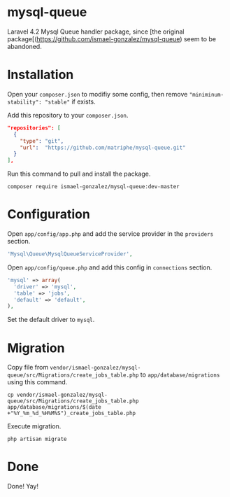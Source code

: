 # mysql-queue
Laravel 4.2 Mysql Queue handler package, since [the original package[(https://github.com/ismael-gonzalez/mysql-queue) seem to be abandoned.

# Installation

Open your `composer.json` to modifiy some config, then remove `"miniminum-stability": "stable"` if exists.

Add this repository to your `composer.json`.
```json
"repositories": [
  {
    "type": "git",
    "url":  "https://github.com/matriphe/mysql-queue.git"
  }
],
```
Run this command to pull and install the package.
```console
composer require ismael-gonzalez/mysql-queue:dev-master
```

# Configuration

Open `app/config/app.php` and add the service provider in the `providers` section.
```php
'Mysql\Queue\MysqlQueueServiceProvider',
```
Open `app/config/queue.php` and add this config in `connections` section.
```php
'mysql' => array(
  'driver' => 'mysql',
  'table' => 'jobs',
  'default' => 'default',
),
```
Set the default driver to `mysql`.

# Migration

Copy file from `vendor/ismael-gonzalez/mysql-queue/src/Migrations/create_jobs_table.php` to `app/database/migrations` using this command.
```console
cp vendor/ismael-gonzalez/mysql-queue/src/Migrations/create_jobs_table.php app/database/migrations/$(date +"%Y_%m_%d_%H%M%S")_create_jobs_table.php
```
Execute migration.
```console
php artisan migrate
```
# Done

Done! Yay!

